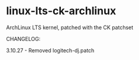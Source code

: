 linux-lts-ck-archlinux
======================

ArchLinux LTS kernel, patched with the CK patchset

CHANGELOG:

  3.10.27 - Removed logitech-dj.patch
